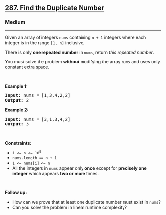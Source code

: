 <h2><a href="https://leetcode.com/problems/find-the-duplicate-number/">287. Find the Duplicate Number</a></h2><h3>Medium</h3><hr><div style="user-select: auto;"><p style="user-select: auto;">Given an array of integers <code style="user-select: auto;">nums</code> containing&nbsp;<code style="user-select: auto;">n + 1</code> integers where each integer is in the range <code style="user-select: auto;">[1, n]</code> inclusive.</p>

<p style="user-select: auto;">There is only <strong style="user-select: auto;">one repeated number</strong> in <code style="user-select: auto;">nums</code>, return <em style="user-select: auto;">this&nbsp;repeated&nbsp;number</em>.</p>

<p style="user-select: auto;">You must solve the problem <strong style="user-select: auto;">without</strong> modifying the array <code style="user-select: auto;">nums</code>&nbsp;and uses only constant extra space.</p>

<p style="user-select: auto;">&nbsp;</p>
<p style="user-select: auto;"><strong class="example" style="user-select: auto;">Example 1:</strong></p>

<pre style="user-select: auto;"><strong style="user-select: auto;">Input:</strong> nums = [1,3,4,2,2]
<strong style="user-select: auto;">Output:</strong> 2
</pre>

<p style="user-select: auto;"><strong class="example" style="user-select: auto;">Example 2:</strong></p>

<pre style="user-select: auto;"><strong style="user-select: auto;">Input:</strong> nums = [3,1,3,4,2]
<strong style="user-select: auto;">Output:</strong> 3
</pre>

<p style="user-select: auto;">&nbsp;</p>
<p style="user-select: auto;"><strong style="user-select: auto;">Constraints:</strong></p>

<ul style="user-select: auto;">
	<li style="user-select: auto;"><code style="user-select: auto;">1 &lt;= n &lt;= 10<sup style="user-select: auto;">5</sup></code></li>
	<li style="user-select: auto;"><code style="user-select: auto;">nums.length == n + 1</code></li>
	<li style="user-select: auto;"><code style="user-select: auto;">1 &lt;= nums[i] &lt;= n</code></li>
	<li style="user-select: auto;">All the integers in <code style="user-select: auto;">nums</code> appear only <strong style="user-select: auto;">once</strong> except for <strong style="user-select: auto;">precisely one integer</strong> which appears <strong style="user-select: auto;">two or more</strong> times.</li>
</ul>

<p style="user-select: auto;">&nbsp;</p>
<p style="user-select: auto;"><b style="user-select: auto;">Follow up:</b></p>

<ul style="user-select: auto;">
	<li style="user-select: auto;">How can we prove that at least one duplicate number must exist in <code style="user-select: auto;">nums</code>?</li>
	<li style="user-select: auto;">Can you solve the problem in linear runtime complexity?</li>
</ul>
</div>